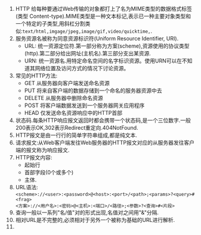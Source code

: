 1. HTTP 给每种要通过Web传输的对象都打上了名为MIME类型的数据格式标签(类型 Content-type).MIME类型是一种文本标记,表示已一种主要对象类型和一个特定的子类型,用斜杠分割类似:`text/html,imgage/jpeg,image/gif,video/quicktime,`.
2. 服务资源名被称为同意资源标识符(Uniform Resource Identifier, URI).
	- URL: 统一资源定位符.第一部分称为方案(scheme),资源使用的协议类型(http).第二部分给出网址(主机名).第三部分支出某资源.
	- URN: 统一资源名.用特定命名空间的名字标识资源。使用URN可以在不知道其网络位置及访问方式的情况下讨论资源。
3. 常见的HTTP方法:
	- GET 从服务器向客户端发送命名资源
	- PUT 将来自客户端的数据存储到一个命名的服务器资源中去
	- DELETE 从服务器中删除命名资源
	- POST 将客户端数据发送到一个服务器网关应用程序
	- HEAD 仅发送命名资源响应中的HTTP首部
4. 状态码.每条HTTP响应报文返回时都会携带一个状态码,是一个三位数字.一般200表示OK,302表示Redirect重定向.404NotFound.
5. HTTP报文是由一行行的简单字符串组成,都是纯文本.
6. 请求报文:从Web客户端发往Web服务器的HTTP报文对应的从服务器发往客户端的报文称为响应报文.
7. HTTP报文内容:
	- 起始行
	- 首部字段(0个或多个)
	- 主体.
8. URL语法:  
	`<scheme>://<user>:<password>@<host>:<port>/<path>;<params>?<query>#<frag>`  
	`<方案>://<用户名>:<密码>@<主机>:<端口>/<路径>;<参数>?<查询>#<片段>`
9. 查询一般以一系列"名/值"对的形式出现,名值对之间用"&"分隔.
10. 相对URL是不完整的,必须相对于另外一个被称为基础的URL进行解析.
11. 